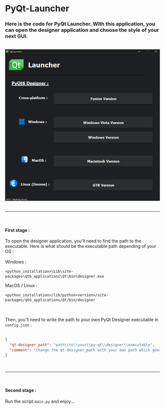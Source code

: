 # PyQt-Launcher

<h3>Here is the code for PyQt Launcher. With this application, you can open the designer application and choose the style of your next GUI.</h3>
<br>

<div align="center">
    <img src="assets/qtlauncher.png" alt="PyQt Launcher Screenshot" width="600"/>
</div>
<br>

<hr style="height:2px; background-color:gray; border:none;">
<br>

<h4>First stage :</h4>
To open the designer application, you'll need to find the path to the executable. Here is what should be the executable path depending of your OS :
<br><br>
Windows :

```shell
<python_installation>\Lib\site-packages\qt6_applications\Qt\bin\designer.exe
```
MacOS / Linux :
```shell
<python_installation>/lib/python<version>/site-packages/qt6_applications/Qt/bin/designer
```
<br><br>
Then, you'll need to write the path to your own PyQt Designer executable in <code>config.json</code> :
<br><br>

```json
{
  "qt-designer_path": "path\\to\\your\\py-qt\\designer\\executable",
  "comment": "Change the qt-designer_path with your own path which goes to the PyQt Designer executable, see the README.md for more informations"
}
```
<br>

<hr style="height:2px; background-color:gray; border:none;">
<br>
<h4>Second stage :</h4>
Run the script <code>main.py</code> and enjoy...
